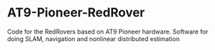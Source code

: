# AT9-Pioneer-RedRover
Code for the RedRovers based on AT9 Pioneer hardware. Software for doing SLAM, navigation and nonlinear distributed estimation
